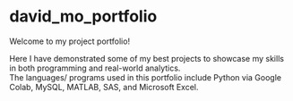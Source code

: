 # david_mo_portfolio

Welcome to my project portfolio! 

Here I have demonstrated some of my best projects to showcase my skills in both programming and real-world analytics.<br/> 
The languages/ programs used in this portfolio include Python via Google Colab, MySQL, MATLAB, SAS, and Microsoft Excel.
